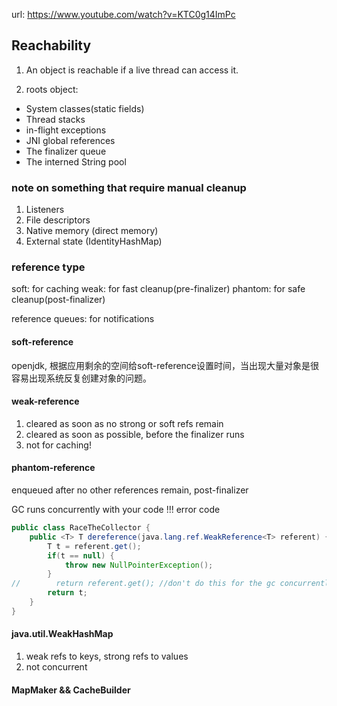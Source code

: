 
url: https://www.youtube.com/watch?v=KTC0g14ImPc

## Reachability

1. An object is reachable if a live thread can access it.

2. roots object:
 * System classes(static fields)
 * Thread stacks
 * in-flight exceptions
 * JNI global references
 * The finalizer queue
 * The interned String pool

### note on something that require manual cleanup
1. Listeners
2. File descriptors
3. Native memory (direct memory)
4. External state (IdentityHashMap)

### reference type
soft: for caching
weak: for fast cleanup(pre-finalizer)
phantom: for safe cleanup(post-finalizer)

reference queues: for notifications

#### soft-reference
openjdk, 根据应用剩余的空间给soft-reference设置时间，当出现大量对象是很容易出现系统反复创建对象的问题。

#### weak-reference
1. cleared as soon as no strong or soft refs remain
2. cleared as soon as possible, before the finalizer runs
3. not for caching! 

#### phantom-reference
enqueued after no other references remain, post-finalizer

GC runs concurrently with your code !!!
error code
```java
public class RaceTheCollector {
    public <T> T dereference(java.lang.ref.WeakReference<T> referent) {
        T t = referent.get();
        if(t == null) {
            throw new NullPointerException();
        }
//        return referent.get(); //don't do this for the gc concurrently clean
        return t;
    }
}
```

#### java.util.WeakHashMap
1. weak refs to keys, strong refs to values
2. not concurrent

#### MapMaker && CacheBuilder
